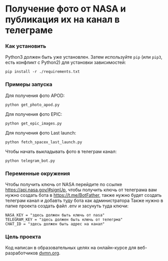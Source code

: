 # Получение фото от NASA и публикация их на канал в телеграме

### Как установить

Python3 должен быть уже установлен.
Затем используйте `pip` (или `pip3`, есть конфликт с Python2) для установки зависимостей:

```
pip install -r ./requirements.txt
```

### Примеры запуска

Для получения фото APOD:
```
python get_photo_apod.py
```
Для получения фото EPIC:
```
python get_epic_images.py
```
Для получения фото Last launch:
```
python fetch_spacex_last_launch.py
```
Чтобы начать выкладывать фото в телеграм канал:
```
python telegram_bot.py
```

### Переменные окружения

Чтобы получить ключь от NASA перейдите по ссылке https://api.nasa.gov/#signUp,
чтобы получить ключь от телеграма вам нужно создать бота в https://t.me/BotFather, также нужно будет создать телеграм канал и добавть туду бота как администратора
Также нужно в папке проекта создать файл .env и засунуть туда ключи:
```
NASA_KEY = "здесь должен быть ключь от nasa"
TELEGRAM_KEY = "здесь должен быть ключь от телегрма"
CHAT_ID = "здесь должен быть адрес на канал"
```

### Цель проекта

Код написан в образовательных целях на онлайн-курсе для веб-разработчиков [dvmn.org](https://dvmn.org/).
